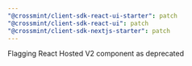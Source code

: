 ```yaml
---
"@crossmint/client-sdk-react-ui-starter": patch
"@crossmint/client-sdk-react-ui": patch
"@crossmint/client-sdk-nextjs-starter": patch
---
```


Flagging React Hosted V2 component as deprecated
